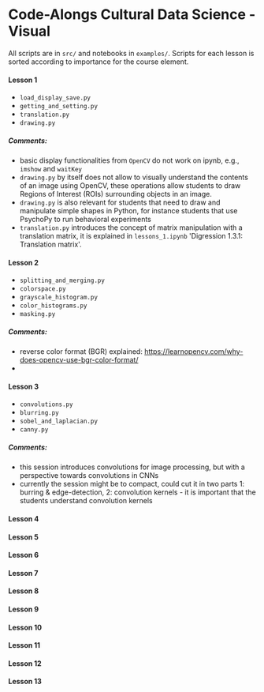 # Code-Alongs Cultural Data Science - Visual #
All scripts are in `src/` and notebooks in `examples/`. Scripts for each lesson is sorted according to importance for the course element.

#### Lesson 1 ####
- `load_display_save.py`
- `getting_and_setting.py`
- `translation.py`
- `drawing.py`

##### Comments:
- basic display functionalities from `OpenCV` do not work on ipynb, e.g., `imshow` and `waitKey`
- `drawing.py` by itself does not allow to visually understand the contents of an image using OpenCV, these operations allow students to draw Regions of Interest (ROIs) surrounding objects in an image.
- `drawing.py` is also relevant for students that need to draw and manipulate simple shapes in Python, for instance students that use PsychoPy to run behavioral experiments
- `translation.py` introduces the concept of matrix manipulation with a translation matrix, it is explained in `lessons_1.ipynb` 'Digression 1.3.1: Translation matrix'.

#### Lesson 2 ####
- `splitting_and_merging.py`
- `colorspace.py`
- `grayscale_histogram.py`
- `color_histograms.py`
- `masking.py`

##### Comments:
- reverse color format (BGR) explained: https://learnopencv.com/why-does-opencv-use-bgr-color-format/
-

#### Lesson 3 ####
- `convolutions.py`
- `blurring.py`
- `sobel_and_laplacian.py`
- `canny.py`
##### Comments:
- this session introduces convolutions for image processing, but with a perspective towards convolutions in CNNs
- currently the session might be to compact, could cut it in two parts 1: burring & edge-detection, 2: convolution kernels - it is important that the students understand convolution kernels


#### Lesson 4 ####
#### Lesson 5 ####
#### Lesson 6 ####
#### Lesson 7 ####
#### Lesson 8 ####
#### Lesson 9 ####
#### Lesson 10 ####
#### Lesson 11 ####
#### Lesson 12 ####
#### Lesson 13 ####
